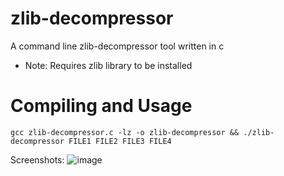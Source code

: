 # zlib-decompressor
A command line zlib-decompressor tool written in c

* Note: Requires zlib library to be installed
# Compiling and Usage
```
gcc zlib-decompressor.c -lz -o zlib-decompressor && ./zlib-decompressor FILE1 FILE2 FILE3 FILE4
```
Screenshots:
![image](https://github.com/user-attachments/assets/be2914ed-97d6-4d22-97e8-bcdb200d6770)
